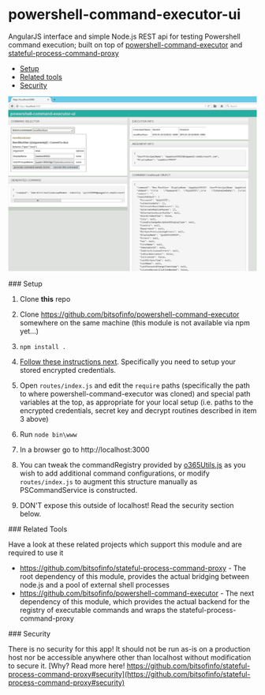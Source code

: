 # powershell-command-executor-ui

AngularJS interface and simple Node.js REST api for testing Powershell command execution; built on top of [powershell-command-executor](https://github.com/bitsofinfo/powershell-command-executor) and [stateful-process-command-proxy](https://github.com/bitsofinfo/stateful-process-command-proxy)

* [Setup](#setup)
* [Related tools](#related)
* [Security](#security)

![Alt text](/diagram1.png "Diagram1")

###<a name="setup"></a> Setup

1. Clone **this** repo

2. Clone https://github.com/bitsofinfo/powershell-command-executor somewhere on the same machine (this module is not available via npm yet...)

3. `npm install .`

4. [Follow these instructions next](https://github.com/bitsofinfo/powershell-command-executor). Specifically you need to setup your stored encrypted credentials.

5. Open `routes/index.js` and edit the `require` paths (specifically the path to where powershell-command-executor was cloned) and special path variables at the top, as appropriate for your local setup (i.e. paths to the encrypted credentials, secret key and decrypt routines described in item 3 above)

6. Run `node bin\www`

7. In a browser go to http://localhost:3000

8. You can tweak the commandRegistry provided by [o365Utils.js](https://github.com/bitsofinfo/powershell-command-executor/blob/master/o365Utils.js) as you wish to add additional command configurations, or modify `routes/index.js` to augment this structure manually as PSCommandService is constructed.

9. DON'T expose this outside of localhost! Read the security section below.


###<a id="related"></a> Related Tools

Have a look at these related projects which support this module and are required to use it

* https://github.com/bitsofinfo/stateful-process-command-proxy - The root dependency of this module, provides the actual bridging between node.js and a pool of external shell processes
* https://github.com/bitsofinfo/powershell-command-executor - The next dependency of this module, which provides the actual backend for the registry of executable commands and wraps the stateful-process-command-proxy

###<a id="security"></a> Security

There is no security for this app! It should not be run as-is on a production host nor be accessible anywhere other than localhost without modification to secure it. [Why? Read more here! https://github.com/bitsofinfo/stateful-process-command-proxy#security](https://github.com/bitsofinfo/stateful-process-command-proxy#security)
